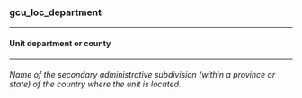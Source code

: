 ### gcu_loc_department



------
#### Unit department or county



------
###### Name of the secondary administrative subdivision (within a province or state) of the country where the unit is located.